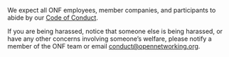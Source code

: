 <!--
SPDX-FileCopyrightText: 2020 Open Networking Foundation <info@opennetworking.org>

SPDX-License-Identifier: LicenseRef-ONF-Member-Only-1.0
-->
We expect all ONF employees, member companies, and participants to abide by our [Code of Conduct](https://www.opennetworking.org/wp-content/themes/onf/img/onf-code-of-conduct.pdf).

If you are being harassed, notice that someone else is being harassed, or have any other concerns involving someone’s welfare, please notify a member of the ONF team or email [conduct@opennetworking.org](conduct@opennetworking.org). 
